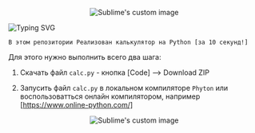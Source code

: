 <p align="center">
  <img src="https://github.com/philt27/Cypress.js/assets/124879514/f61e5815-7011-437f-b875-f1480ed5ea70" alt="Sublime's custom image"/>
</p>

![Typing SVG](https://readme-typing-svg.herokuapp.com?color=%2336BCF7&lines=Калькулятор+за+10+секунд)


```
В этом репозитории Реализован калькулятор на Python [за 10 секунд!]
```

Для этого нужно выполнить всего два шага:

1) Скачать файл  ``` calc.py ``` -  кнопка [Code] --> Download ZIP

2) Запусить файл  ``` calc.py ``` в локальном компиляторе ``` Phyton ``` или воспользоватться онлайн компилятором, например [https://www.online-python.com/]


<p align="center">
  <img src="https://github.com/philt27/philt27.github.io/assets/124879514/566ac4f7-ea32-4068-81d9-012003c1df07" alt="Sublime's custom image"/>
</p>
